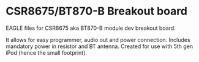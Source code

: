 # CSR8675/BT870-B Breakout board

EAGLE files for CSR8675 aka BT870-B module dev breakout board.

It allows for easy programmer, audio out and power connection. Includes mandatory power in resistor and BT antenna. Created for use with 5th gen iPod (hence the small footprint).
